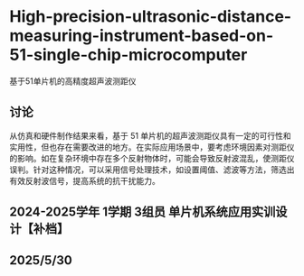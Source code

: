 # High-precision-ultrasonic-distance-measuring-instrument-based-on-51-single-chip-microcomputer
基于51单片机的高精度超声波测距仪
## 讨论
从仿真和硬件制作结果来看，基于 51 单片机的超声波测距仪具有一定的可行性和实用性，但也存在需要改进的地方。在实际应用场景中，要考虑环境因素对测距仪的影响。如在复杂环境中存在多个反射物体时，可能会导致反射波混乱，使测距仪误判。针对这种情况，可以采用信号处理技术，如设置阈值、滤波等方法，筛选出有效反射波信号，提高系统的抗干扰能力。
## 2024-2025学年 1学期 3组员 单片机系统应用实训设计【补档】
## 2025/5/30
